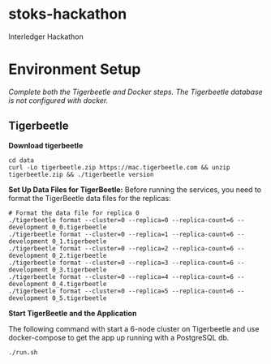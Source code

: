 # stoks-hackathon
Interledger Hackathon 


# Environment Setup

*Complete both the Tigerbeetle and Docker steps. The Tigerbeetle database is not configured with docker.*

## Tigerbeetle

**Download tigerbeetle**
```
cd data
curl -Lo tigerbeetle.zip https://mac.tigerbeetle.com && unzip tigerbeetle.zip && ./tigerbeetle version
```

**Set Up Data Files for TigerBeetle:**
Before running the services, you need to format the TigerBeetle data files for the replicas:

```
# Format the data file for replica 0
./tigerbeetle format --cluster=0 --replica=0 --replica-count=6 --development 0_0.tigerbeetle
./tigerbeetle format --cluster=0 --replica=1 --replica-count=6 --development 0_1.tigerbeetle
./tigerbeetle format --cluster=0 --replica=2 --replica-count=6 --development 0_2.tigerbeetle
./tigerbeetle format --cluster=0 --replica=3 --replica-count=6 --development 0_3.tigerbeetle
./tigerbeetle format --cluster=0 --replica=4 --replica-count=6 --development 0_4.tigerbeetle
./tigerbeetle format --cluster=0 --replica=5 --replica-count=6 --development 0_5.tigerbeetle
```

**Start TigerBeetle and the Application**

The following command with start a 6-node cluster on Tigerbeetle and use docker-compose to get the app up running with a PostgreSQL db.

```
./run.sh
```
